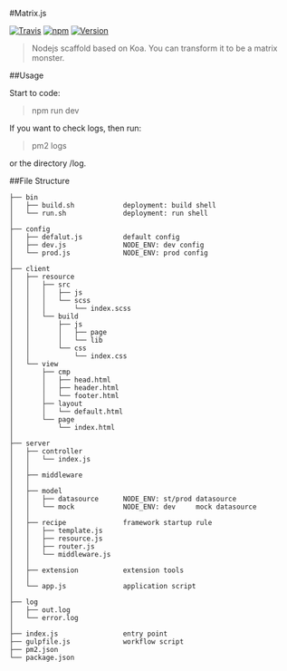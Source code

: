 #Matrix.js

[![Travis](https://img.shields.io/travis/yooungt13/Matrix.js.svg?maxAge=2592000)](https://travis-ci.org/yooungt13/Matrix.js)
[![npm](https://img.shields.io/npm/dt/generator-werewolf.svg?maxAge=2592000)](https://www.npmjs.com/package/generator-matrix)
[![Version](https://img.shields.io/npm/v/generator-matrix.svg)](https://www.npmjs.com/package/generator-matrix)

> Nodejs scaffold based on Koa. You can transform it to be a matrix monster.

##Usage

Start to code:

> npm run dev

If you want to check logs, then run:

> pm2 logs

or the directory /log.



##File Structure

    ├── bin
    │   ├── build.sh            deployment: build shell
    │   └── run.sh              deployment: run shell
    │
    ├── config
    │   ├── defalut.js          default config
    │   ├── dev.js              NODE_ENV: dev config
    │   └── prod.js             NODE_ENV: prod config
    │
    ├── client
    │   ├── resource
    │   │   ├── src
    │   │   │   ├── js
    │   │   │   └── scss
    │   │   │       └── index.scss
    │   │   └── build
    │   │       ├── js
    │   │       │   ├── page
    │   │       │   └── lib
    │   │       └── css
    │   │           └── index.css
    │   └── view
    │       ├── cmp
    │       │   ├── head.html
    │       │   ├── header.html
    │       │   └── footer.html
    │       ├── layout
    │       │   └── default.html
    │       └── page
    │           └── index.html
    │
    ├── server
    │   ├── controller
    │   │   └── index.js
    │   │
    │   ├── middleware
    │   │
    │   ├── model
    │   │   ├── datasource      NODE_ENV: st/prod datasource
    │   │   └── mock            NODE_ENV: dev     mock datasource
    │   │
    │   ├── recipe              framework startup rule
    │   │   ├── template.js
    │   │   ├── resource.js
    │   │   ├── router.js
    │   │   └── middleware.js
    │   │
    │   ├── extension           extension tools
    │   │
    │   └── app.js              application script
    │
    ├── log
    │   ├── out.log
    │   └── error.log
    │
    ├── index.js                entry point
    ├── gulpfile.js             workflow script
    ├── pm2.json
    └── package.json
